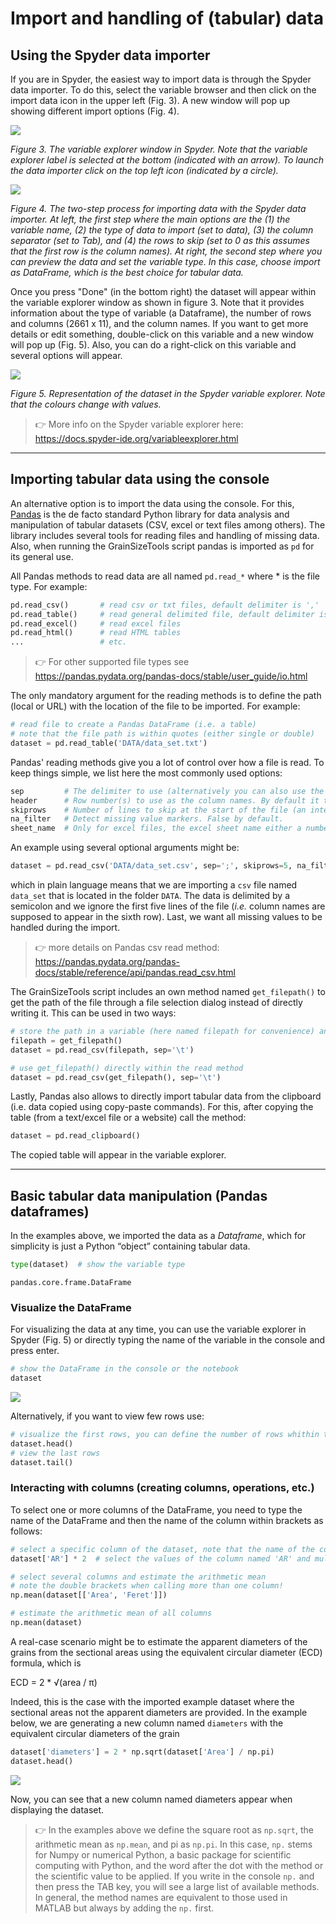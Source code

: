 # Import and handling of (tabular) data

## Using the Spyder data importer

If you are in Spyder, the easiest way to import data is through the Spyder data importer. To do this, select the variable browser and then click on the import data icon in the upper left (Fig. 3). A new window will pop up showing different import options (Fig. 4).

![](https://github.com/marcoalopez/GrainSizeTools/blob/master/FIGURES/new_variable_explorer.png?raw=true)

*Figure 3. The variable explorer window in Spyder. Note that the variable explorer label is selected at the bottom (indicated with an arrow). To launch the data importer click on the top left icon (indicated by a circle).*

![](https://github.com/marcoalopez/GrainSizeTools/blob/master/FIGURES/import_data.png?raw=true)

*Figure 4. The two-step process for importing data with the Spyder data importer. At left, the first step where the main options are the (1) the variable name, (2) the type of data to import (set to data), (3) the column separator (set to Tab), and (4) the rows to skip (set to 0 as this assumes that the first row is the column names). At right, the second step where you can preview the data and set the variable type. In this case, choose import as DataFrame, which is the best choice for tabular data.*

Once you press "Done" (in the bottom right) the dataset will appear within the variable explorer window as shown in figure 3. Note that it provides information about the type of variable (a Dataframe), the number of rows and columns (2661 x 11), and the column names. If you want to get more details or edit something, double-click on this variable and a new window will pop up (Fig. 5). Also, you can do a right-click on this variable and several options will appear.

![](https://github.com/marcoalopez/GrainSizeTools/blob/master/FIGURES/variable_explorer02.png?raw=true)

*Figure 5. Representation of the dataset in the Spyder variable explorer. Note that the colours change with values.*

> 👉 More info on the Spyder variable explorer here: https://docs.spyder-ide.org/variableexplorer.html



---



## Importing tabular data using the console

An alternative option is to import the data using the console. For this, [Pandas](https://pandas.pydata.org/about/index.html) is the de facto standard Python library for data analysis and manipulation of tabular datasets (CSV, excel or text files among others). The library includes several tools for reading files and handling of missing data. Also, when running the GrainSizeTools script pandas is imported as ```pd``` for its general use.

All Pandas methods to read data are all named ```pd.read_*``` where * is the file type. For example:

```python
pd.read_csv()       # read csv or txt files, default delimiter is ','
pd.read_table()     # read general delimited file, default delimiter is '\t' (TAB)
pd.read_excel()     # read excel files
pd.read_html()      # read HTML tables
...                 # etc.
```

> 👉 For other supported file types see https://pandas.pydata.org/pandas-docs/stable/user_guide/io.html

The only mandatory argument for the reading methods is to define the path (local or URL) with the location of the file to be imported. For example:


```python
# read file to create a Pandas DataFrame (i.e. a table)
# note that the file path is within quotes (either single or double)
dataset = pd.read_table('DATA/data_set.txt')
```

Pandas' reading methods give you a lot of control over how a file is read. To keep things simple, we list here the most commonly used options:

```python
sep         # The delimiter to use (alternatively you can also use the word delimiter)
header      # Row number(s) to use as the column names. By default it takes the first row as the column names (header=0). If there is no columns names in the file you must set header=None
skiprows    # Number of lines to skip at the start of the file (an integer).
na_filter   # Detect missing value markers. False by default.
sheet_name  # Only for excel files, the excel sheet name either a number or the full name of the sheet.

```

An example using several optional arguments might be:

```python
dataset = pd.read_csv('DATA/data_set.csv', sep=';', skiprows=5, na_filter=True)
```

which in plain language means that we are importing a ``csv`` file named ``data_set`` that is located in the folder ``DATA``. The data is delimited by a semicolon and we ignore the first five lines of the file (*i.e.* column names are supposed to appear in the sixth row). Last, we want all missing values to be handled during the import. 

> 👉 more details on Pandas csv read method: https://pandas.pydata.org/pandas-docs/stable/reference/api/pandas.read_csv.html

The GrainSizeTools script includes an own method named ```get_filepath()``` to get the path of the file through a file selection dialog instead of directly writing it. This can be used in two ways:

```python
# store the path in a variable (here named filepath for convenience) and then use it when calling the read method
filepath = get_filepath()
dataset = pd.read_csv(filepath, sep='\t')

# use get_filepath() directly within the read method
dataset = pd.read_csv(get_filepath(), sep='\t')
```

Lastly, Pandas also allows to directly import tabular data from the clipboard (i.e. data copied using copy-paste commands). For this, after copying the table (from a text/excel file or a website) call the method: 

```python
dataset = pd.read_clipboard()
```

The copied table will appear in the variable explorer.



---



## Basic tabular data manipulation (Pandas dataframes)

In the examples above, we imported the data as a *Dataframe*, which for simplicity is just a Python “object” containing tabular data.

```python
type(dataset)  # show the variable type
```

```
pandas.core.frame.DataFrame
```

### Visualize the DataFrame

For visualizing the data at any time, you can use the variable explorer in Spyder (Fig. 5) or directly typing the name of the variable in the console and press enter.

```python
# show the DataFrame in the console or the notebook
dataset
```

![](https://github.com/marcoalopez/GrainSizeTools/blob/master/FIGURES/dataframe_output.png?raw=true)

Alternatively, if you want to view few rows use: 

```python
# visualize the first rows, you can define the number of rows whithin the parentheses
dataset.head()
# view the last rows
dataset.tail()
```

### Interacting with columns (creating columns, operations, etc.)

To select one or more columns of the DataFrame, you need to type the name of the DataFrame and then the name of the column within brackets as follows:

```python
# select a specific column of the dataset, note that the name of the column is in quotes.
dataset['AR'] * 2  # select the values of the column named 'AR' and multiply it by two

# select several columns and estimate the arithmetic mean
# note the double brackets when calling more than one column!
np.mean(dataset[['Area', 'Feret']])

# estimate the arithmetic mean of all columns
np.mean(dataset)
```

A real-case scenario might be to estimate the apparent diameters of the grains from the sectional areas using the equivalent circular diameter (ECD) formula, which is

ECD = 2 * √(area / π)

Indeed, this is the case with the imported example dataset where the sectional areas not the apparent diameters are provided. In the example below, we are generating a new column named ``diameters`` with the equivalent circular diameters of the grain


```python
dataset['diameters'] = 2 * np.sqrt(dataset['Area'] / np.pi)
dataset.head()
```

![](https://github.com/marcoalopez/GrainSizeTools/blob/master/FIGURES/dataframe_diameters.png?raw=true)

Now, you can see that a new column named diameters appear when displaying the dataset.



> 👉 In the examples above we define the square root as ``np.sqrt``, the arithmetic mean as ``np.mean``, and pi as  ``np.pi``. In this case, ``np.`` stems for Numpy or numerical Python, a basic package for scientific computing with Python, and the word after the dot with the method or the scientific value to be applied. If you write in the console ``np.`` and then press the TAB key, you will see a large list of available methods. In general, the method names are equivalent to those used in MATLAB but always by adding the ``np.`` first.
